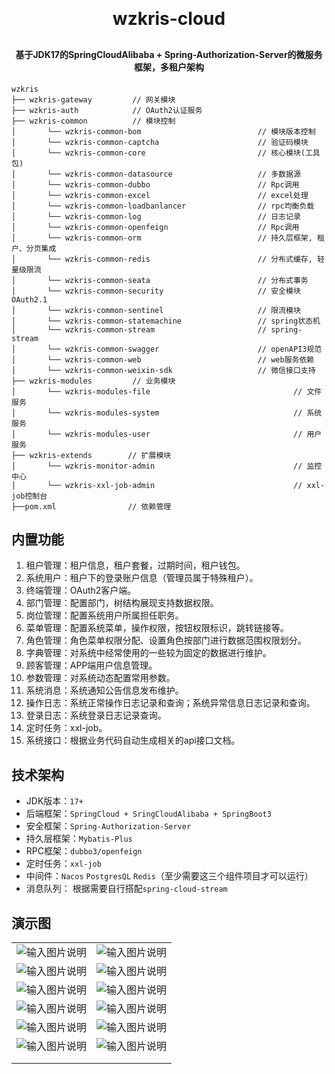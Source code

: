 <h1 align="center" style="margin: 30px 0 30px; font-weight: bold;">wzkris-cloud</h1>
<h4 align="center">基于JDK17的SpringCloudAlibaba + Spring-Authorization-Server的微服务框架，多租户架构</h4>

~~~
wzkris     
├── wzkris-gateway         // 网关模块 
├── wzkris-auth            // OAuth2认证服务
├── wzkris-common          // 模块控制
│       └── wzkris-common-bom                          // 模块版本控制
│       └── wzkris-common-captcha                      // 验证码模块
│       └── wzkris-common-core                         // 核心模块(工具包)
│       └── wzkris-common-datasource                   // 多数据源
│       └── wzkris-common-dubbo                        // Rpc调用
│       └── wzkris-common-excel                        // excel处理
│       └── wzkris-common-loadbanlancer                // rpc均衡负载
│       └── wzkris-common-log                          // 日志记录
│       └── wzkris-common-openfeign                    // Rpc调用
│       └── wzkris-common-orm                          // 持久层框架, 租户、分页集成
│       └── wzkris-common-redis                        // 分布式缓存, 轻量级限流
│       └── wzkris-common-seata                        // 分布式事务
│       └── wzkris-common-security                     // 安全模块 OAuth2.1
│       └── wzkris-common-sentinel                     // 限流模块
│       └── wzkris-common-statemachine                 // spring状态机
│       └── wzkris-common-stream                       // spring-stream
│       └── wzkris-common-swagger                      // openAPI3规范
│       └── wzkris-common-web                          // web服务依赖
│       └── wzkris-common-weixin-sdk                   // 微信接口支持
├── wzkris-modules         // 业务模块
│       └── wzkris-modules-file                                // 文件服务 
│       └── wzkris-modules-system                              // 系统服务 
│       └── wzkris-modules-user                                // 用户服务 
├── wzkris-extends        // 扩展模块
│       └── wzkris-monitor-admin                               // 监控中心 
│       └── wzkris-xxl-job-admin                               // xxl-job控制台 
├──pom.xml                // 依赖管理
~~~

## 内置功能

1. 租户管理：租户信息，租户套餐，过期时间，租户钱包。
3. 系统用户：租户下的登录账户信息（管理员属于特殊租户）。
4. 终端管理：OAuth2客户端。
5. 部门管理：配置部门，树结构展现支持数据权限。
6. 岗位管理：配置系统用户所属担任职务。
7. 菜单管理：配置系统菜单，操作权限，按钮权限标识，跳转链接等。
8. 角色管理：角色菜单权限分配、设置角色按部门进行数据范围权限划分。
9. 字典管理：对系统中经常使用的一些较为固定的数据进行维护。
2. 顾客管理：APP端用户信息管理。
10. 参数管理：对系统动态配置常用参数。
11. 系统消息：系统通知公告信息发布维护。
12. 操作日志：系统正常操作日志记录和查询；系统异常信息日志记录和查询。
13. 登录日志：系统登录日志记录查询。
14. 定时任务：xxl-job。
15. 系统接口：根据业务代码自动生成相关的api接口文档。

## 技术架构

- JDK版本：`17+`
- 后端框架：`SpringCloud + SringCloudAlibaba + SpringBoot3`
- 安全框架：`Spring-Authorization-Server`
- 持久层框架：`Mybatis-Plus`
- RPC框架：`dubbo3/openfeign`
- 定时任务：`xxl-job`
- 中间件：`Nacos` `PostgresQL` `Redis`（至少需要这三个组件项目才可以运行）
- 消息队列： 根据需要自行搭配`spring-cloud-stream`

## 演示图



|                                                                                            |                                                                                            |
|--------------------------------------------------------------------------------------------|--------------------------------------------------------------------------------------------|
| ![输入图片说明](https://foruda.gitee.com/images/1744348068350490903/f3deccdb_8354566.png "屏幕截图")           | ![输入图片说明](https://foruda.gitee.com/images/1744348068417169323/b751865b_8354566.png "屏幕截图") |
| ![输入图片说明](https://foruda.gitee.com/images/1744348256674700279/bd33def1_8354566.png "屏幕截图") | ![输入图片说明](https://foruda.gitee.com/images/1744348272532367001/deb6c1a9_8354566.png "屏幕截图") |
| ![输入图片说明](https://foruda.gitee.com/images/1744348353122059293/04cdb889_8354566.png "屏幕截图") | ![输入图片说明](https://foruda.gitee.com/images/1744348368296240184/6a796b0f_8354566.png "屏幕截图") |
| ![输入图片说明](https://foruda.gitee.com/images/1744348497996669620/f6215b22_8354566.png "屏幕截图") | ![输入图片说明](https://foruda.gitee.com/images/1744348509244436175/2ecfaaa2_8354566.png "屏幕截图") |
| ![输入图片说明](https://foruda.gitee.com/images/1744348637638135915/6c4fec2c_8354566.png "屏幕截图") | ![输入图片说明](https://foruda.gitee.com/images/1744348648401632011/eb152dcd_8354566.png "屏幕截图") |
| ![输入图片说明](https://foruda.gitee.com/images/1744348673892216990/052251b5_8354566.png "屏幕截图") | ![输入图片说明](https://foruda.gitee.com/images/1744348688840182604/2d8c05cc_8354566.png "屏幕截图") |
|  |  |
|  |  |
